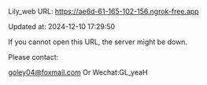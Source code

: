 Lily_web URL: https://ae6d-61-165-102-156.ngrok-free.app

Updated at: 2024-12-10 17:29:50

If you cannot open this URL, the server might be down.

Please contact: 

goley04@foxmail.com Or Wechat:GL_yeaH